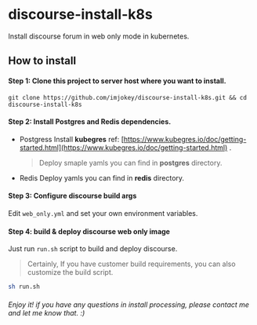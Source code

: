 # discourse-install-k8s

Install discourse forum in web only mode in kubernetes.

## How to install

#### Step 1: Clone this project to server host where you want to install.

```shell
git clone https://github.com/imjokey/discourse-install-k8s.git && cd discourse-install-k8s
```

#### Step 2:  Install Postgres and Redis dependencies.

-  Postgress
  Install **kubegres**  ref:  [https://www.kubegres.io/doc/getting-started.html](https://www.kubegres.io/doc/getting-started.html) .
    > Deploy smaple yamls you can find in **postgres** directory. 

-  Redis
  Deploy yamls you can find in **redis** directory.

#### Step 3:  Configure  discourse build args

Edit `web_only.yml` and set your own environment variables.

#### Step 4:  build & deploy  discourse web only image

Just run `run.sh` script to build and deploy discourse.

> Certainly,  If you have customer  build requirements,  you can  also customize the build script. 

```sh
sh run.sh 
```

###### Enjoy it! if you have any questions  in install processing, please contact me and let me know that. :)









